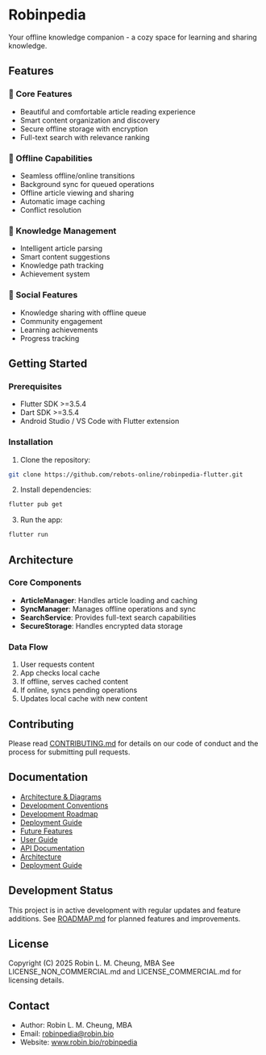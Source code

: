 # Robinpedia

Your offline knowledge companion - a cozy space for learning and sharing knowledge.

## Features

### 🌟 Core Features
- Beautiful and comfortable article reading experience
- Smart content organization and discovery
- Secure offline storage with encryption
- Full-text search with relevance ranking

### 🔄 Offline Capabilities
- Seamless offline/online transitions
- Background sync for queued operations
- Offline article viewing and sharing
- Automatic image caching
- Conflict resolution

### 🎯 Knowledge Management
- Intelligent article parsing
- Smart content suggestions
- Knowledge path tracking
- Achievement system

### 🤝 Social Features
- Knowledge sharing with offline queue
- Community engagement
- Learning achievements
- Progress tracking

## Getting Started

### Prerequisites
- Flutter SDK >=3.5.4
- Dart SDK >=3.5.4
- Android Studio / VS Code with Flutter extension

### Installation
1. Clone the repository:
```bash
git clone https://github.com/rebots-online/robinpedia-flutter.git
```

2. Install dependencies:
```bash
flutter pub get
```

3. Run the app:
```bash
flutter run
```

## Architecture

### Core Components
- **ArticleManager**: Handles article loading and caching
- **SyncManager**: Manages offline operations and sync
- **SearchService**: Provides full-text search capabilities
- **SecureStorage**: Handles encrypted data storage

### Data Flow
1. User requests content
2. App checks local cache
3. If offline, serves cached content
4. If online, syncs pending operations
5. Updates local cache with new content

## Contributing

Please read [CONTRIBUTING.md](docs/CONTRIBUTING.md) for details on our code of conduct and the process for submitting pull requests.

## Documentation

- [Architecture & Diagrams](docs/DIAGRAMS.md)
- [Development Conventions](docs/CONVENTIONS.md)
- [Development Roadmap](ROADMAP.md)
- [Deployment Guide](docs/DEPLOYMENT_20250204.md)
- [Future Features](docs/FUTURE_FEATURES.md)
- [User Guide](docs/USER_GUIDE.md)
- [API Documentation](docs/API.md)
- [Architecture](docs/ARCHITECTURE.md)
- [Deployment Guide](docs/DEPLOYMENT.md)

## Development Status

This project is in active development with regular updates and feature additions. See [ROADMAP.md](ROADMAP.md) for planned features and improvements.

## License

Copyright (C) 2025 Robin L. M. Cheung, MBA
See LICENSE_NON_COMMERCIAL.md and LICENSE_COMMERCIAL.md for licensing details.

## Contact

- Author: Robin L. M. Cheung, MBA
- Email: robinpedia@robin.bio
- Website: www.robin.bio/robinpedia
